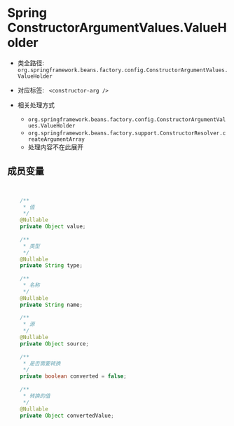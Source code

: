 # Spring ConstructorArgumentValues.ValueHolder
- 类全路径: `org.springframework.beans.factory.config.ConstructorArgumentValues.ValueHolder`
- 对应标签: ` <constructor-arg />`

- 相关处理方式
    - `org.springframework.beans.factory.config.ConstructorArgumentValues.ValueHolder`
    - `org.springframework.beans.factory.support.ConstructorResolver.createArgumentArray`
    - 处理内容不在此展开


## 成员变量

```java

    
    /**
     * 值
     */
    @Nullable
    private Object value;
    
    /**
     * 类型
     */
    @Nullable
    private String type;
    
    /**
     * 名称
     */
    @Nullable
    private String name;
    
    /**
     * 源
     */
    @Nullable
    private Object source;
    
    /**
     * 是否需要转换
     */
    private boolean converted = false;
    
    /**
     * 转换的值
     */
    @Nullable
    private Object convertedValue;

```